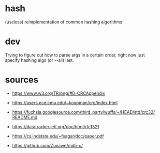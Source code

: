 # hash
(useless) reimplementation of common hashing algorithms

# dev
Trying to figure out how to parse args in a certain order, right now just specify hashing algo (or --all) last.

# sources
- https://www.w3.org/TR/png/#D-CRCAppendix
- https://users.ece.cmu.edu/~koopman/crc/index.html
- https://fuchsia.googlesource.com/third_party/wuffs/+/HEAD/std/crc32/README.md

- https://datatracker.ietf.org/doc/html/rfc1321
- https://cs.indstate.edu/~fsagar/doc/paper.pdf
- https://github.com/Zunawe/md5-c/